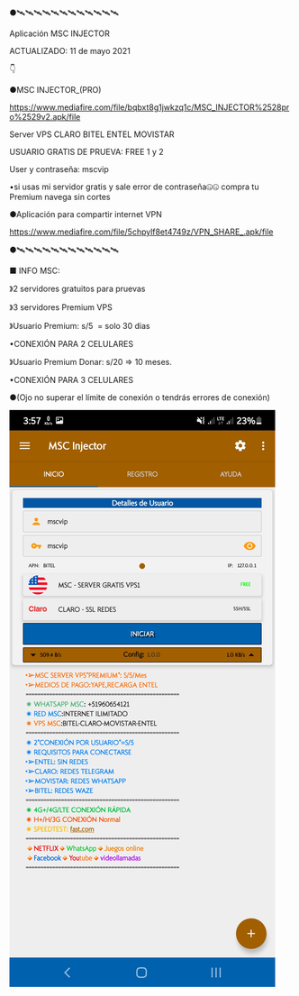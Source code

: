 ●🛰🛰🛰🛰🛰🛰🛰🛰🛰🛰🛰🛰

Aplicación MSC INJECTOR 

ACTUALIZADO: 11 de mayo 2021 

👇 

●MSC INJECTOR_(PRO) 

https://www.mediafire.com/file/bqbxt8g1jwkzq1c/MSC_INJECTOR%2528pro%2529v2.apk/file 

Server VPS CLARO BITEL ENTEL MOVISTAR 

USUARIO GRATIS DE PRUEVA: FREE 1 y 2

User y contraseña: mscvip 

•si usas mi servidor gratis y sale error de contraseña🤐🤐 compra tu Premium navega sin cortes

●Aplicación para compartir internet VPN 

https://www.mediafire.com/file/5chpylf8et4749z/VPN_SHARE_.apk/file 

●🛰🛰🛰🛰🛰🛰🛰🛰🛰🛰🛰🛰

■ INFO MSC:

》2 servidores gratuitos para pruevas

》3 servidores Premium VPS 

》Usuario Premium: s/5  = solo 30 dias

•CONEXIÓN PARA 2 CELULARES 

》Usuario Premium Donar: s/20 => 10 meses.

•CONEXIÓN PARA 3 CELULARES 

●(Ojo no superar el límite de conexión o tendrás errores de conexión)



![logo](https://raw.githubusercontent.com/Maicolsc/msc_injector/main/Screenshot_20210515-155749_MSC%20Injector.jpg)

